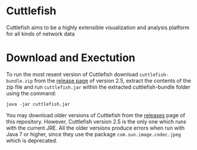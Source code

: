 # Cuttlefish
Cuttlefish aims to be a highly extensible visualization and analysis platform for all kinds of network data

# Download and Exectution

To run the most resent version of Cuttlefish download `cuttlefish-bundle.zip` from the [release page](https://github.com/dev-cuttlefish/cuttlefish/releases/tag/v2.5-beta) of version 2.5, extract the contents of the zip file and run `cuttlefish.jar` within the extracted cuttlefish-bundle folder using the command:
```
java -jar cuttlefish.jar
```
You may download older versions of Cuttlefish from the [releases](https://github.com/dev-cuttlefish/cuttlefish/releases) page of this repository. However, Cuttlefish version 2.5 is the only one which runs with the current JRE. All the older versions produce errors when run with Java 7 or higher, since they use the package `com.sun.image.codec.jpeg` which is deprecated.
